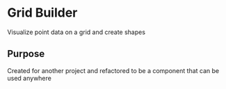 # Grid Builder
Visualize point data on a grid and create shapes

## Purpose
Created for another project and refactored to be a component that can be used anywhere